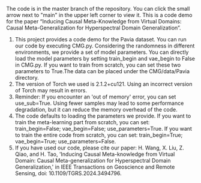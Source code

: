 The code is in the master branch of the repository. You can click the small arrow next to "main" in the upper left corner to view it.
This is a code demo for the paper “Inducing Causal Meta-Knowledge from Virtual Domains: Causal Meta-Generalization for Hyperspectral Domain Generalization”. 
1. This project provides a code demo for the Pavia dataset. You can run our code by executing CMG.py. Considering the randomness in different environments, we provide a set of model parameters. You can directly load the model parameters by setting train_begin and vae_begin to False in CMG.py. If you want to train from scratch, you can set these two parameters to True.The data can be placed under the CMG/data/Pavia directory.
2. The version of Torch we used is 2.1.2+cu121. Using an incorrect version of Torch may result in errors.
3. Reminder: If you encounter an 'out of memory' error, you can set use_sub=True. Using fewer samples may lead to some performance degradation, but it can reduce the memory overhead of the code.
4. The code defaults to loading the parameters we provide. If you want to train the meta-learning part from scratch, you can set: train_begin=False; vae_begin=False; use_parameters=True. If you want to train the entire code from scratch, you can set: train_begin=True; vae_begin=True; use_parameters=False.
5. If you have used our code, please cite our paper: H. Wang, X. Liu, Z. Qiao, and H. Tao, 'Inducing Causal Meta-knowledge from Virtual Domain: Causal Meta-generalization for Hyperspectral Domain Generalization,' in IEEE Transactions on Geoscience and Remote Sensing, doi: 10.1109/TGRS.2024.3494796.

